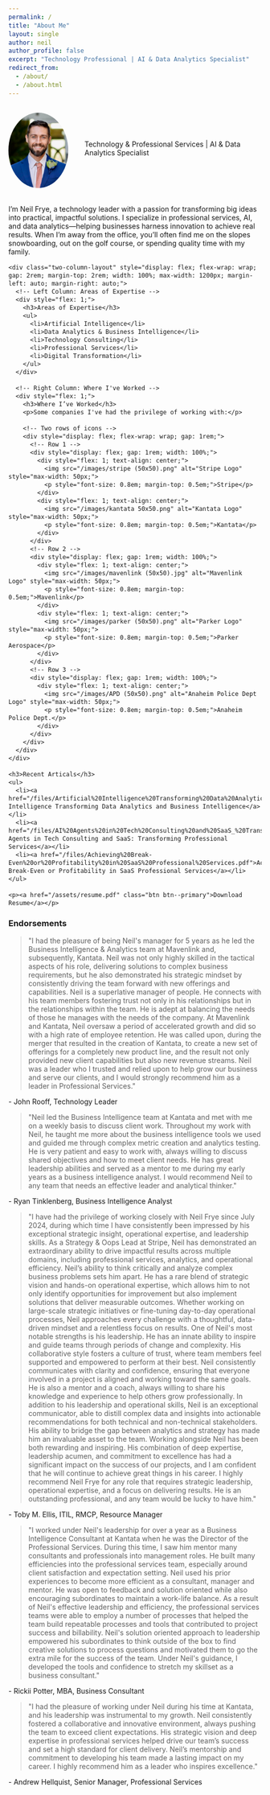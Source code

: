 ```yaml
---
permalink: /
title: "About Me"
layout: single
author: neil
author_profile: false
excerpt: "Technology Professional | AI & Data Analytics Specialist"
redirect_from: 
  - /about/
  - /about.html
---
```


<div class="hero-short">
  <div class="hero-content" style="display: flex; align-items: center; gap: 2rem; padding: 1rem 0;">
    <div>
      <img src="/images/neil.JPG" alt="Neil Frye" style="width: 150px; height: 150px; border-radius: 50%; object-fit: cover;">
    </div>
    <div style="display: flex; flex-direction: column; gap: 1rem;">
      <div class="hero-title-row">
        <div class="hero-icons">
          <a href="https://github.com/Neil-Frye" target="_blank" aria-label="GitHub">
            <i class="fab fa-github fa-lg"></i>
          </a>
          <a href="https://www.linkedin.com/in/neilfrye" target="_blank" aria-label="LinkedIn" style="margin-left: 1rem;">
            <i class="fab fa-linkedin fa-lg"></i>
          </a>
        </div>
      </div>
      <div class="hero-subtitle">
        Technology & Professional Services | AI & Data Analytics Specialist
      </div>
      <div class="social-icons" style="margin-top: 10px;">
        <a href="https://github.com/Neil-Frye" target="_blank" style="margin-right: 1rem;">
          <i class="fab fa-github fa-2x"></i>
        </a>
        <a href="https://www.linkedin.com/in/neilfrye" target="_blank" style="margin-right: 1rem;">
          <i class="fab fa-linkedin fa-2x"></i>
        </a>
      </div>
    </div>
  </div>
</div>

<div class="content-row">
  <!-- Left Column -->
  <div class="main-left">
    <p>I’m Neil Frye, a technology leader with a passion for transforming big ideas into practical, impactful solutions. I specialize in professional services, AI, and data analytics—helping businesses harness innovation to achieve real results. When I’m away from the office, you’ll often find me on the slopes snowboarding, out on the golf course, or spending quality time with my family.</p>

    <div class="two-column-layout" style="display: flex; flex-wrap: wrap; gap: 2rem; margin-top: 2rem; width: 100%; max-width: 1200px; margin-left: auto; margin-right: auto;">
      <!-- Left Column: Areas of Expertise -->
      <div style="flex: 1;">
        <h3>Areas of Expertise</h3>
        <ul>
          <li>Artificial Intelligence</li>
          <li>Data Analytics & Business Intelligence</li>
          <li>Technology Consulting</li>
          <li>Professional Services</li>
          <li>Digital Transformation</li>
        </ul>
      </div>

      <!-- Right Column: Where I've Worked -->
      <div style="flex: 1;">
        <h3>Where I’ve Worked</h3>
        <p>Some companies I've had the privilege of working with:</p>

        <!-- Two rows of icons -->
        <div style="display: flex; flex-wrap: wrap; gap: 1rem;">
          <!-- Row 1 -->
          <div style="display: flex; gap: 1rem; width: 100%;">
            <div style="flex: 1; text-align: center;">
              <img src="/images/stripe (50x50).png" alt="Stripe Logo" style="max-width: 50px;">
              <p style="font-size: 0.8em; margin-top: 0.5em;">Stripe</p>
            </div>
            <div style="flex: 1; text-align: center;">
              <img src="/images/kantata 50x50.png" alt="Kantata Logo" style="max-width: 50px;">
              <p style="font-size: 0.8em; margin-top: 0.5em;">Kantata</p>
            </div>
          </div>
          <!-- Row 2 -->
          <div style="display: flex; gap: 1rem; width: 100%;">
            <div style="flex: 1; text-align: center;">
              <img src="/images/mavenlink (50x50).jpg" alt="Mavenlink Logo" style="max-width: 50px;">
              <p style="font-size: 0.8em; margin-top: 0.5em;">Mavenlink</p>
            </div>
            <div style="flex: 1; text-align: center;">
              <img src="/images/parker (50x50).png" alt="Parker Logo" style="max-width: 50px;">
              <p style="font-size: 0.8em; margin-top: 0.5em;">Parker Aerospace</p>
            </div>
          </div>
          <!-- Row 3 -->
          <div style="display: flex; gap: 1rem; width: 100%;">
            <div style="flex: 1; text-align: center;">
              <img src="/images/APD (50x50).png" alt="Anaheim Police Dept Logo" style="max-width: 50px;">
              <p style="font-size: 0.8em; margin-top: 0.5em;">Anaheim Police Dept.</p>
            </div>
          </div>
        </div>
      </div>
    </div>

    <h3>Recent Articals</h3>
    <ul>
      <li><a href="/files/Artificial%20Intelligence%20Transforming%20Data%20Analytics%20and%20Business%20Intelligence.pdf">Artificial Intelligence Transforming Data Analytics and Business Intelligence</a></li>
      <li><a href="/files/AI%20Agents%20in%20Tech%20Consulting%20and%20SaaS_%20Transforming%20Professional%20Services.pdf">AI Agents in Tech Consulting and SaaS: Transforming Professional Services</a></li>
      <li><a href="/files/Achieving%20Break-Even%20or%20Profitability%20in%20SaaS%20Professional%20Services.pdf">Achieving Break-Even or Profitability in SaaS Professional Services</a></li>
    </ul>

    <p><a href="/assets/resume.pdf" class="btn btn--primary">Download Resume</a></p>
  </div><!-- /.main-left -->

  <!-- Right Column (Endorsements / Carousel) -->
  <div class="endorsements-column">
    <h3>Endorsements</h3>
    <div class="swiper endorsements__carousel">
      <div class="swiper-wrapper">
        <div class="swiper-slide endorsement">
          <blockquote>"I had the pleasure of being Neil's manager for 5 years as he led the Business Intelligence & Analytics team at Mavenlink and, subsequently, Kantata. Neil was not only highly skilled in the tactical aspects of his role, delivering solutions to complex business requirements, but he also demonstrated his strategic mindset by consistently driving the team forward with new offerings and capabilities. Neil is a superlative manager of people. He connects with his team members fostering trust not only in his relationships but in the relationships within the team. He is adept at balancing the needs of those he manages with the needs of the company. At Mavenlink and Kantata, Neil oversaw a period of accelerated growth and did so with a high rate of employee retention. He was called upon, during the merger that resulted in the creation of Kantata, to create a new set of offerings for a completely new product line, and the result not only provided new client capabilities but also new revenue streams. Neil was a leader who I trusted and relied upon to help grow our business and serve our clients, and I would strongly recommend him as a leader in Professional Services."</blockquote>
          <p class="endorsement__author">- John Rooff, Technology Leader</p>
        </div>
        <div class="endorsement">
          <blockquote>"Neil led the Business Intelligence team at Kantata and met with me on a weekly basis to discuss client work. Throughout my work with Neil, he taught me more about the business intelligence tools we used and guided me through complex metric creation and analytics testing. He is very patient and easy to work with, always willing to discuss shared objectives and how to meet client needs. He has great leadership abilities and served as a mentor to me during my early years as a business intelligence analyst. I would recommend Neil to any team that needs an effective leader and analytical thinker."</blockquote>
          <p class="endorsement__author">- Ryan Tinklenberg, Business Intelligence Analyst</p>
        </div>
        <div class="endorsement">
          <blockquote>"I have had the privilege of working closely with Neil Frye since July 2024, during which time I have consistently been impressed by his exceptional strategic insight, operational expertise, and leadership skills. As a Strategy & Oops Lead at Stripe, Neil has demonstrated an extraordinary ability to drive impactful results across multiple domains, including professional services, analytics, and operational efficiency. Neil’s ability to think critically and analyze complex business problems sets him apart. He has a rare blend of strategic vision and hands-on operational expertise, which allows him to not only identify opportunities for improvement but also implement solutions that deliver measurable outcomes. Whether working on large-scale strategic initiatives or fine-tuning day-to-day operational processes, Neil approaches every challenge with a thoughtful, data-driven mindset and a relentless focus on results. One of Neil's most notable strengths is his leadership. He has an innate ability to inspire and guide teams through periods of change and complexity. His collaborative style fosters a culture of trust, where team members feel supported and empowered to perform at their best. Neil consistently communicates with clarity and confidence, ensuring that everyone involved in a project is aligned and working toward the same goals. He is also a mentor and a coach, always willing to share his knowledge and experience to help others grow professionally. In addition to his leadership and operational skills, Neil is an exceptional communicator, able to distill complex data and insights into actionable recommendations for both technical and non-technical stakeholders. His ability to bridge the gap between analytics and strategy has made him an invaluable asset to the team. Working alongside Neil has been both rewarding and inspiring. His combination of deep expertise, leadership acumen, and commitment to excellence has had a significant impact on the success of our projects, and I am confident that he will continue to achieve great things in his career. I highly recommend Neil Frye for any role that requires strategic leadership, operational expertise, and a focus on delivering results. He is an outstanding professional, and any team would be lucky to have him."</blockquote>
          <p class="endorsement__author">- Toby M. Ellis, ITIL, RMCP, Resource Manager</p>
        </div>
        <div class="endorsement">
          <blockquote>"I worked under Neil's leadership for over a year as a Business Intelligence Consultant at Kantata when he was the Director of the Professional Services. During this time, I saw him mentor many consultants and professionals into management roles. He built many efficiencies into the professional services team, especially around client satisfaction and expectation setting. Neil used his prior experiences to become more efficient as a consultant, manager and mentor. He was open to feedback and solution oriented while also encouraging subordinates to maintain a work-life balance. As a result of Neil's effective leadership and efficiency, the professional services teams were able to employ a number of processes that helped the team build repeatable processes and tools that contributed to project success and billability. Neil's solution oriented approach to leadership empowered his subordinates to think outside of the box to find creative solutions to process questions and motivated them to go the extra mile for the success of the team. Under Neil's guidance, I developed the tools and confidence to stretch my skillset as a business consultant."</blockquote>
          <p class="endorsement__author">- Rickii Potter, MBA, Business Consultant</p>
        </div>
        <div class="endorsement">
          <blockquote>"I had the pleasure of working under Neil during his time at Kantata, and his leadership was instrumental to my growth. Neil consistently fostered a collaborative and innovative environment, always pushing the team to exceed client expectations. His strategic vision and deep expertise in professional services helped drive our team’s success and set a high standard for client delivery. Neil’s mentorship and commitment to developing his team made a lasting impact on my career. I highly recommend him as a leader who inspires excellence."</blockquote>
          <p class="endorsement__author">- Andrew Hellquist, Senior Manager, Professional Services</p>
        </div>
      </div>
      <!-- Add navigation buttons -->
      <div class="swiper-button-next"></div>
      <div class="swiper-button-prev"></div>
      <!-- Add pagination -->
      <div class="swiper-pagination"></div>
    </div>
  </div><!-- /.endorsements-column -->
</div><!-- /.content-row -->
